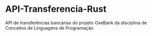 # API-Transferencia-Rust
API de transferências bancárias do projeto OxeBank da disciplina de Conceitos de Linguagens de Programação
